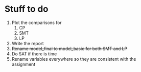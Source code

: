 # Stuff to do

1. Plot the comparisons for
    1. CP
    2. SMT
    3. LP
2. Write the report
3. ~~Rename model_final to model_basic for both SMT and LP~~
4. Do SAT if there is time
5. Rename variables everywhere so they are consistent with the assignment